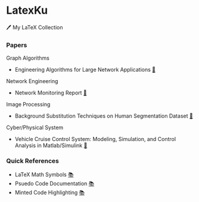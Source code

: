 # LatexKu
🖊️ My LaTeX Collection


### Papers
Graph Algorithms
- Engineering Algorithms for Large Network Applications [📜](https://github.com/abhishtagatya/muj-latex/tree/main/Engineering%20Algorithms%20for%20Large%20Network%20Applications)

Network Engineering
- Network Monitoring Report [📜](https://github.com/abhishtagatya/latexku/tree/main/Network%20Monitoring%20Project)

Image Processing
- Background Substitution Techniques on Human Segmentation Dataset [📜](https://github.com/abhishtagatya/latexku/tree/main/Background%20Substitution)

Cyber/Physical System
- Vehicle Cruise Control System: Modeling, Simulation, and Control Analysis in Matlab/Simulink [📜](https://github.com/abhishtagatya/latexku/tree/main/Simple%20Vehicle%20Cruise%20Control%20System)


### Quick References
- LaTeX Math Symbols [📚](https://oeis.org/wiki/List_of_LaTeX_mathematical_symbols)
- Psuedo Code Documentation [📚](https://texdoc.org/serve/algorithmicx/0)
- Minted Code Highlighting [📚](https://www.overleaf.com/learn/latex/Code_Highlighting_with_minted)
